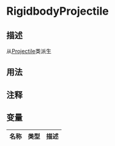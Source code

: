 # RigidbodyProjectile
## 描述
从[Projectile](./Projectile.md)类派生
## 用法

## 注释

## 变量
| 名称 | 类型 | 描述 |
| ----------- | ----------- | ----------- |
